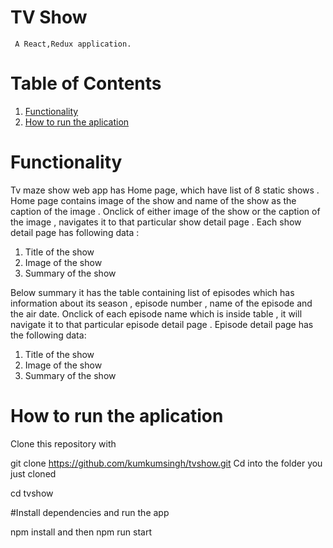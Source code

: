 # TV Show

     A React,Redux application.


# Table of Contents

1. [Functionality](#Functionality)
2. [How to run the aplication](#run)

<a name="functionality"></a>

# Functionality

Tv maze show web app has Home page, which have list of 8 static shows . Home page contains image of the show and name of the show as the caption of the image . Onclick of either image of the show or the caption of the image , navigates it to that particular show detail page . 
Each show detail page has following data :
1. Title of the show 
2. Image of the show
3. Summary of the show 

Below summary it has the table containing list of episodes which has information about its season , episode number , name of the episode and the air date.
Onclick of each episode name which is inside table , it will navigate it to that particular episode detail page . 
Episode detail page has the following data:
1. Title of the show 
2. Image of the show
3. Summary of the show 

<a name="run"></a>

# How to run the aplication

Clone this repository with

git clone https://github.com/kumkumsingh/tvshow.git
Cd into the folder you just cloned

cd tvshow

#Install dependencies and run the app

npm install and then
npm run start
